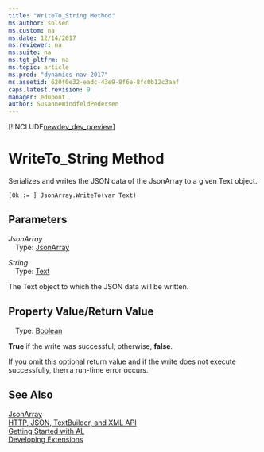 ```yaml
---
title: "WriteTo_String Method"
ms.author: solsen
ms.custom: na
ms.date: 12/14/2017
ms.reviewer: na
ms.suite: na
ms.tgt_pltfrm: na
ms.topic: article
ms.prod: "dynamics-nav-2017"
ms.assetid: 620f0e32-eadc-43e9-8f6e-8fc0b12c3aaf
caps.latest.revision: 9
manager: edupont
author: SusanneWindfeldPedersen
---
```


[!INCLUDE[newdev_dev_preview](../includes/newdev_dev_preview.md)]

# WriteTo_String Method
Serializes and writes the JSON data of the JsonArray to a given Text object.

```
[Ok := ] JsonArray.WriteTo(var Text)
```

## Parameters
*JsonArray*  
&emsp;Type: [JsonArray](jsonarray-class.md)

*String*  
&emsp;Type: [Text](/datatypes/devenv-text-data-type.md)

The Text object to which the JSON data will be written.

## Property Value/Return Value
&emsp;Type: [Boolean](/datatypes/devenv-boolean-data-type.md)

**True** if the write was successful; otherwise, **false**.

If you omit this optional return value and if the write does not execute successfully, then a run-time error occurs.

## See Also
[JsonArray](jsonarray-class.md)  
[HTTP, JSON, TextBuilder, and XML API](../devenv-restapi-overview.md)  
[Getting Started with AL](../devenv-get-started.md)  
[Developing Extensions](../devenv-dev-overview.md)
